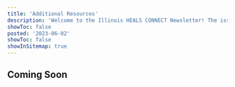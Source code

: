 ```yaml
---
title: 'Additional Resources'
description: 'Welcome to the Illinois HEALS CONNECT Newsletter! The issue features an overview of the Illinois HEALS program, an innovative approach to service delivery, and a program demonstration project update.'
showToc: false
posted: '2023-06-02'
showToc: false
showInSitemap: true
---
```


## Coming Soon
